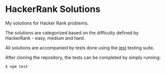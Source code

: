 # HackerRank Solutions

My solutions for Hacker Rank problems.

The solutions are categorized based on the difficulty defined by HackerRank - easy, medium and hard.

All solutions are accompanied by tests done using the [jest](https://jestjs.io/) testing suite.

After cloning the repository, the tests can be completed by simply running:

```bash
$ npm test
```

